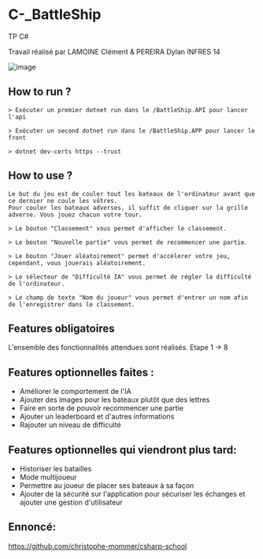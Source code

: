 # C-_BattleShip
TP C#

Travail réalisé par LAMOINE Clément & PEREIRA Dylan
INFRES 14

![image](https://github.com/dylan-pereira/CSharp_BattleShip/assets/60466017/be41d636-f50b-4d73-9a88-28cbdb5ee0bb)


## How to run ?

    > Exécuter un premier dotnet run dans le /BattleShip.API pour lancer l'api
    
    > Exécuter un second dotnet run dans le /BattleShip.APP pour lancer le front
    
    > dotnet dev-certs https --trust

## How to use ?

    Le but du jeu est de couler tout les bateaux de l'ordinateur avant que ce dernier ne coule les vôtres.
    Pour couler les bateaux adverses, il suffit de cliquer sur la grille adverse. Vous jouez chacun votre tour.

    > Le bouton "Classement" vous permet d'afficher le classement.
    
    > Le bouton "Nouvelle partie" vous permet de recommencer une partie.
    
    > Le bouton "Jouer aléatoirement" permet d'accèlerer votre jeu, cependant, vous jouerais aléatoirement.

    > Le sélecteur de "Difficulté IA" vous permet de régler la difficulté de l'ordinateur.

    > Le champ de texte "Nom du joueur" vous permet d'entrer un nom afin de l'enregistrer dans le classement.


## Features obligatoires
L'ensemble des fonctionnalités attendues sont réalisés. Etape 1 -> 8



## Features optionnelles faites : 
- Améliorer le comportement de l'IA
- Ajouter des images pour les bateaux plutôt que des lettres
- Faire en sorte de pouvoir recommencer une partie
- Ajouter un leaderboard et d'autres informations
- Rajouter un niveau de difficulté



## Features optionnelles qui viendront plus tard: 
- Historiser les batailles
- Mode multijoueur
- Permettre au joueur de placer ses bateaux à sa façon
- Ajouter de la sécurité sur l'application pour sécuriser les échanges et ajouter une gestion d'utilisateur

## Ennoncé:
https://github.com/christophe-mommer/csharp-school
